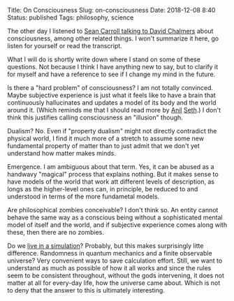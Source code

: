 Title: On Consciousness
Slug: on-consciousness
Date: 2018-12-08 8:40
Status: published
Tags: philosophy, science


The other day I listened to [Sean Carroll talking to David
Chalmers](https://www.preposterousuniverse.com/podcast/2018/12/03/episode-25-david-chalmers-on-consciousness-the-hard-problem-and-living-in-a-simulation/)
about consciousness, among other related things. I won't summarize it here, go
listen for yourself or read the transcript.

What I will do is shortly write down where I stand on some of these questions. Not because I think I have anything new to say, but to clarify it for myself and have a reference to see if I change my mind in the future.

Is there a "hard problem" of consciousness? I am not totally convinced.
Maybe subjective experience is just what it feels like to have a brain that
continuously hallucinates and updates a model of its body and the world around
it. (Which reminds me that I should read more by
[Anil](https://www.ted.com/talks/anil_seth_how_your_brain_hallucinates_your_conscious_reality)
[Seth](https://twitter.com/anilkseth).)
I don't think this justifies calling consciousness an "illusion" though.

Dualism? No. Even if "property dualism" might not directly contradict the
physical world, I find it much more of a stretch to assume some new fundamental
property of matter than to just admit that we don't yet understand how matter
makes minds.

Emergence. I am ambiguous about that term. Yes, it can be abused as a handwavy
"magical" process that explains nothing. But it makes sense to have models of
the world that work att different levels of description, as longs as the
higher-level ones can, in principle, be reduced to and understood in terms of
the more fundametal models.

Are philosophical zombies conceivable? I don't think so. An entity cannot
behave the same way as a conscious being without a sophisticated mental model
of itself and the world, and if subjective experience comes along with these,
then there are no zombies.

Do we [live in a simulation](https://www.simulation-argument.com/)? Probably,
but this makes surprisingly litte difference. Randomness in quantum mechanics
and a finite observable universe? Very convenient ways to save calculation
effort. Still, we want to understand as much as possible of how it all works
and since the rules seem to be consistent throughout, without the gods
intervening, it does not matter at all for every-day life, how the universe
came about. Which is not to deny that the answer to this is ultimately
interesting.

